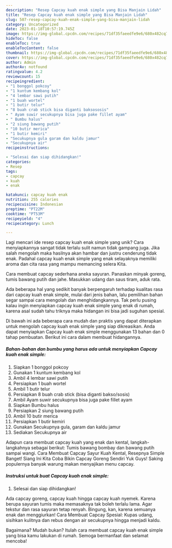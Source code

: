 ```yaml
---
description: "Resep Capcay kuah enak simple yang Bisa Manjain Lidah"
title: "Resep Capcay kuah enak simple yang Bisa Manjain Lidah"
slug: 507-resep-capcay-kuah-enak-simple-yang-bisa-manjain-lidah
category: Uncategorized
date: 2023-01-18T10:57:19.745Z
image: https://img-global.cpcdn.com/recipes/71df35faeedfe9e6/680x482cq70/capcay-kuah-enak-simple-foto-resep-utama.jpg
hideToc: false
enableToc: true
enableTocContent: false
thumbnail: https://img-global.cpcdn.com/recipes/71df35faeedfe9e6/680x482cq70/capcay-kuah-enak-simple-foto-resep-utama.jpg
cover: https://img-global.cpcdn.com/recipes/71df35faeedfe9e6/680x482cq70/capcay-kuah-enak-simple-foto-resep-utama.jpg
author: Admin
authorAv: notfound
ratingvalue: 4.2
reviewcount: 15
recipeingredient:
- "1 bonggol pokcoy"
- "1 kuntum kembang kol"
- "4 lembar sawi putih"
- "1 buah wortel"
- "1 butir telur"
- "8 buah crab stick bisa diganti baksososis"
- " Ayam suwir secukupnya bisa juga pake fillet ayam"
- " Bumbu halus"
- "2 siung bawang putih"
- "10 butir merica"
- "1 butir kemiri"
- "Secukupnya gula garam dan kaldu jamur"
- "Secukupnya air"
recipeinstructions:

- "Selesai dan siap dihidangkan!"
categories:
- Resep
tags:
- capcay
- kuah
- enak

katakunci: capcay kuah enak 
nutrition: 255 calories
recipecuisine: Indonesian
preptime: "PT22M"
cooktime: "PT53M"
recipeyield: "4"
recipecategory: Lunch

---
```





Lagi mencari ide resep capcay kuah enak simple yang unik? Cara menyiapkannya sangat tidak terlalu sulit namun tidak gampang juga. Jika salah mengolah maka hasilnya akan hambar dan justru cenderung tidak enak. Padahal capcay kuah enak simple yang enak selayaknya memiliki aroma dan cita rasa yang mampu memancing selera Kita.





Cara membuat capcay sederhana aneka sayuran. Panaskan minyak goreng, tumis bawang putih dan jahe. Masukkan udang dan saus tiram, aduk rata.

Ada beberapa hal yang sedikit banyak berpengaruh terhadap kualitas rasa dari capcay kuah enak simple, mulai dari jenis bahan, lalu pemilihan bahan segar sampai cara mengolah dan menghidangkannya. Tak perlu pusing kalau ingin menyiapkan capcay kuah enak simple yang enak di rumah, karena asal sudah tahu triknya maka hidangan ini bisa jadi suguhan spesial.






Di bawah ini ada beberapa cara mudah dan praktis yang dapat diterapkan untuk mengolah capcay kuah enak simple yang siap dikreasikan. Anda dapat menyiapkan Capcay kuah enak simple menggunakan 13 bahan dan 0 tahap pembuatan. Berikut ini cara dalam membuat hidangannya.

<!--inarticleads1-->

##### Bahan-bahan dan bumbu yang harus ada untuk menyiapkan Capcay kuah enak simple:

1. Siapkan 1 bonggol pokcoy
1. Gunakan 1 kuntum kembang kol
1. Ambil 4 lembar sawi putih
1. Persiapkan 1 buah wortel
1. Ambil 1 butir telur
1. Persiapkan 8 buah crab stick (bisa diganti bakso/sosis)
1. Ambil  Ayam suwir secukupnya bisa juga pake fillet ayam
1. Siapkan  Bumbu halus
1. Persiapkan 2 siung bawang putih
1. Ambil 10 butir merica
1. Persiapkan 1 butir kemiri
1. Gunakan Secukupnya gula, garam dan kaldu jamur
1. Sediakan Secukupnya air


Adapun cara membuat capcay kuah yang enak dan kental, langkah-langkahnya sebagai berikut: Tumis bawang bombay dan bawang putih sampai wangi. Cara Membuat Capcay Sayur Kuah Kental, Resepnya Simple Banget! Siang Ini Kita Coba Bikin Capcay Goreng Sendiri Yuk Guys! Saking populernya banyak warung makan menyajikan menu capcay. 

<!--inarticleads2-->

##### Instruksi untuk buat Capcay kuah enak simple:


1. Selesai dan siap dihidangkan!

Ada capcay goreng, capcay kuah hingga capcay kuah nyemek. Karena berupa sayuran tumis maka memasaknya tak boleh terlalu lama. Agar tekstur dan rasa sayuran tetap renyah. Bingung, kan, karena semuanya enak dan menggiurkan! Cara Membuat Capcay Spesial: Kupas udang, sisihkan kulitnya dan rebus dengan air secukupnya hingga menjadi kaldu. 

Bagaimana? Mudah bukan? Itulah cara membuat capcay kuah enak simple yang bisa kamu lakukan di rumah. Semoga bermanfaat dan selamat mencoba!
